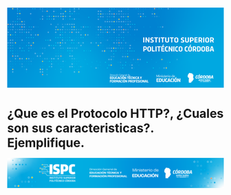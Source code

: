![Banner](/assets/BannerISPC.png)


# ¿Que es el Protocolo HTTP?, ¿Cuales son sus caracteristicas?. Ejemplifique.


![Final](/assets/Curso%20ISPC%20final.png)